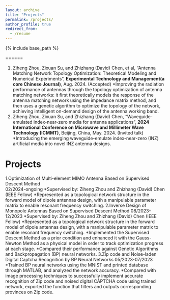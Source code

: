 ```yaml
---
layout: archive
title: "Projects"
permalink: /projects/
author_profile: true
redirect_from:
  - /resume
---
```


{% include base_path %}


======
1. Ziheng Zhou, Zixuan Su, and Zhizhang (David) Chen, et al, “Antenna Matching Network Topology Optimization: Theoretical Modeling and Numerical Experiments”, **Experimental Technology and Management(a core Chinese Journal)**, Aug. 2024. (Accepted)
*Improving the radiation performance of antennas through the topology optimization of antenna matching networks: it first theoretically models the response of the antenna matching network using the impedance matrix method, and then uses a genetic algorithm to optimize the topology of the network, achieving intelligent on-demand design of the antenna working band.
2. Ziheng Zhou, Zixuan Su, and Zhizhang (David) Chen, “Waveguide-emulated index-near-zero media for antenna applications”, **2024 International Conference on Microwave and Millimeter Wave Technology (ICMMT)**, Beijing, China, May. 2024. (Invited talk) 
*Introducing the emerging waveguide-emulate index-near-zero (INZ) artificial media into novel INZ antenna designs.

  
Projects
======
1.Optimization of Multi-element MIMO Antenna Based on Supervised Descent Method                    
02/2024-ongoing
*Supervised by: Ziheng Zhou and Zhizhang (David) Chen (IEEE Fellow) 
*Represented as a topological network structure in the forward model of dipole antennas design, with a manipulable parameter matrix to enable resonant frequency switching.
2.Inverse Design of Monopole Antennas Based on Supervised Descent Method
08/2023-12/2023
*Supervised by: Ziheng Zhou and Zhizhang (David) Chen (IEEE Fellow) 
*Represented as a topological network structure in the forward model of dipole antennas design, with a manipulable parameter matrix to enable resonant frequency switching.
*Implemented the Supervised Descent Method as a prior condition and enhanced it with the Gauss-Newton Method as a physical model in order to track optimization progress at each stage. 
*Compared their performance against Genetic Algorithms and Backpropagation (BP) neural networks. 
3.Zip code and Noise-laden Digital Captcha Recognition by BP Neural Networks
05/2023-07/2023
*Trained BP neural networks using the MNIST and printed database through MATLAB, and analyzed the network accuracy.
*Compared with image processing techniques to successfully implement accurate recognition of Zip code and noised digital CAPTCHA code using trained network, exported the function that filters and outputs corresponding provinces on Zip code. 